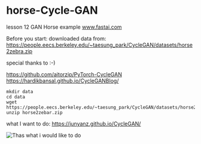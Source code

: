 # horse-Cycle-GAN
lesson 12 GAN Horse example www.fastai.com 


Before you start:
downloaded data from:
https://people.eecs.berkeley.edu/~taesung_park/CycleGAN/datasets/horse2zebra.zip


special thanks to :-)

https://github.com/aitorzip/PyTorch-CycleGAN
https://hardikbansal.github.io/CycleGANBlog/


```
mkdir data
cd data
wget https://people.eecs.berkeley.edu/~taesung_park/CycleGAN/datasets/horse2zebra.zip
unzip horse2zebar.zip
```

what I want to do:
https://junyanz.github.io/CycleGAN/

![Thas what i would like to do](https://junyanz.github.io/CycleGAN/images/teaser_high_res.jpg)